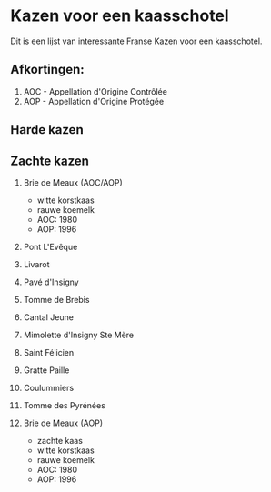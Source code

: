 # Kazen voor een kaasschotel

Dit is een lijst van interessante Franse Kazen voor een kaasschotel.

## Afkortingen:

1. AOC - Appellation d'Origine Contrôlée
2. AOP - Appellation d'Origine Protégée

## Harde kazen

## Zachte kazen

1. Brie de Meaux (AOC/AOP)
    - witte korstkaas
    - rauwe koemelk
    - AOC: 1980
    - AOP: 1996

3. Pont L'Evêque
4. Livarot
5. Pavé d'Insigny
6. Tomme de Brebis
7. Cantal Jeune
8. Mimolette d'Insigny Ste Mère
9. Saint Félicien
10. Gratte Paille
11. Coulummiers
12. Tomme des Pyrénées
13. Brie de Meaux (AOP)
    - zachte kaas
    - witte korstkaas
    - rauwe koemelk
    - AOC: 1980
    - AOP: 1996
